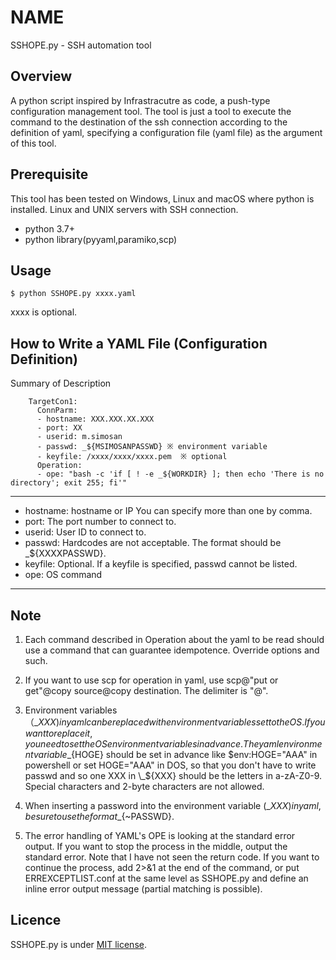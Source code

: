 # NAME

SSHOPE.py - SSH automation tool


## Overview

A python script inspired by Infrastracutre as code, a push-type configuration management tool.
The tool is just a tool to execute the command to the destination of the ssh connection according to the definition of yaml, specifying a configuration file (yaml file) as the argument of this tool.

## Prerequisite

This tool has been tested on Windows, Linux and macOS where python is installed.
Linux and UNIX servers with SSH connection.

* python 3.7+
* python library(pyyaml,paramiko,scp)

## Usage

    $ python SSHOPE.py xxxx.yaml


xxxx is optional.


## How to Write a YAML File (Configuration Definition)

Summary of Description

```
    TargetCon1:
      ConnParm:
      - hostname: XXX.XXX.XX.XXX
      - port: XX
      - userid: m.simosan
      - passwd: _${MSIMOSANPASSWD} ※ environment variable
      - keyfile: /xxxx/xxxx/xxxx.pem  ※ optional
      Operation:
      - ope: "bash -c 'if [ ! -e _${WORKDIR} ]; then echo 'There is no directory'; exit 255; fi'"
```      

---
- hostname: hostname or IP  You can specify more than one by comma.
- port: The port number to connect to.
- userid: User ID to connect to.
- passwd: Hardcodes are not acceptable. The format should be _${XXXXPASSWD}.
- keyfile: Optional. If a keyfile is specified, passwd cannot be listed.
- ope: OS command
---

## Note

1) Each command described in Operation about the yaml to be read should use a command that can guarantee idempotence. Override options and such.

2) If you want to use scp for operation in yaml, use scp@"put or get"@copy source@copy destination. The delimiter is "@".

3) Environment variables （\_${XXX}) in yaml can be replaced with environment variables set to the OS. If you want to replace it, you need to set the OS environment variables in advance. The yaml environment variable \_${HOGE} should be set in advance like $env:HOGE="AAA" in powershell or set HOGE="AAA" in DOS, so that you don't have to write passwd and so one
XXX in \_${XXX} should be the letters in a-zA-Z0-9. Special characters and 2-byte characters are not allowed.

4) When inserting a password into the environment variable (\_${XXX}) in yaml, be sure to use the format \_${~PASSWD}.

5) The error handling of YAML's OPE is looking at the standard error output. If you want to stop the process in the middle, output the standard error. Note that I have not seen the return code. If you want to continue the process, add 2>&1 at the end of the command, or put ERREXCEPTLIST.conf at the same level as SSHOPE.py and define an inline error output message (partial matching is possible).

## Licence

SSHOPE.py is under [MIT license](https://en.wikipedia.org/wiki/MIT_License).


